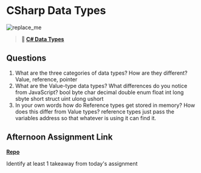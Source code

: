 # CSharp Data Types

![replace_me](https://codeworks.blob.core.windows.net/public/assets/img/illustrations/placeholder.svg)

> **📖 [C# Data Types](https://codeworksacademy.com/fs-student-guide/resources/wk10/01-CSharp-Generics)**

## Questions

1. What are the three categories of data types? How are they different?
Value, reference, pointer
2. What are the Value-type data types? What differences do you notice from JavaScript?
bool
byte
char
decimal
double
enum
float
int
long
sbyte
short
struct
uint
ulong
ushort
3. In your own words how do Reference types get stored in memory? How does this differ from Value types?
reference types just pass the variables address so that whatever is using it can find it.

## Afternoon Assignment Link

**[Repo](https://github.com/ConnerSeely/Rock-Paper-Scissors-c-)**

Identify at least 1 takeaway from today's assignment

